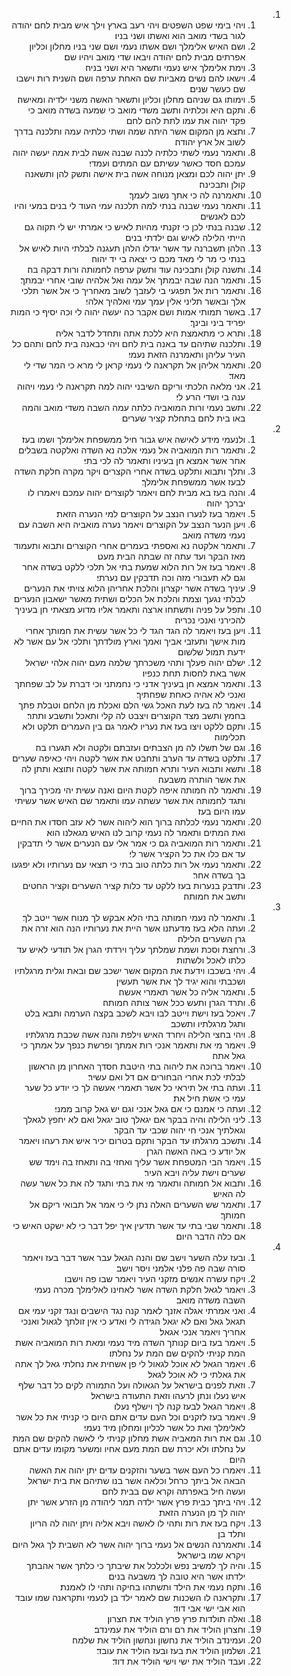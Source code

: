 <ol dir="rtl">
  <li>
    <ol>
      <li>ויהי בימי שפט השפטים ויהי רעב בארץ וילך איש מבית לחם יהודה לגור בשדי מואב הוא ואשתו ושני בניו׃</li>
      <li>ושם האיש אלימלך ושם אשתו נעמי ושם שני בניו מחלון וכליון אפרתים מבית לחם יהודה ויבאו שדי מואב ויהיו שם׃</li>
      <li>וימת אלימלך איש נעמי ותשאר היא ושני בניה׃</li>
      <li>וישאו להם נשים מאביות שם האחת ערפה ושם השנית רות וישבו שם כעשר שנים׃</li>
      <li>וימותו גם שניהם מחלון וכליון ותשאר האשה משני ילדיה ומאישה׃</li>
      <li>ותקם היא וכלתיה ותשב משדי מואב כי שמעה בשדה מואב כי פקד יהוה את עמו לתת להם לחם׃</li>
      <li>ותצא מן המקום אשר היתה שמה ושתי כלתיה עמה ותלכנה בדרך לשוב אל ארץ יהודה׃</li>
      <li>ותאמר נעמי לשתי כלתיה לכנה שבנה אשה לבית אמה יעשה יהוה עמכם חסד כאשר עשיתם עם המתים ועמדי׃</li>
      <li>יתן יהוה לכם ומצאן מנוחה אשה בית אישה ותשק להן ותשאנה קולן ותבכינה׃</li>
      <li>ותאמרנה לה כי אתך נשוב לעמך׃</li>
      <li>ותאמר נעמי שבנה בנתי למה תלכנה עמי העוד לי בנים במעי והיו לכם לאנשים׃</li>
      <li>שבנה בנתי לכן כי זקנתי מהיות לאיש כי אמרתי יש לי תקוה גם הייתי הלילה לאיש וגם ילדתי בנים׃</li>
      <li>הלהן תשברנה עד אשר יגדלו הלהן תעגנה לבלתי היות לאיש אל בנתי כי מר לי מאד מכם כי יצאה בי יד יהוה׃</li>
      <li>ותשנה קולן ותבכינה עוד ותשק ערפה לחמותה ורות דבקה בה׃</li>
      <li>ותאמר הנה שבה יבמתך אל עמה ואל אלהיה שובי אחרי יבמתך׃</li>
      <li>ותאמר רות אל תפגעי בי לעזבך לשוב מאחריך כי אל אשר תלכי אלך ובאשר תליני אלין עמך עמי ואלהיך אלהי׃</li>
      <li>באשר תמותי אמות ושם אקבר כה יעשה יהוה לי וכה יסיף כי המות יפריד ביני ובינך׃</li>
      <li>ותרא כי מתאמצת היא ללכת אתה ותחדל לדבר אליה׃</li>
      <li>ותלכנה שתיהם עד באנה בית לחם ויהי כבאנה בית לחם ותהם כל העיר עליהן ותאמרנה הזאת נעמי׃</li>
      <li>ותאמר אליהן אל תקראנה לי נעמי קראן לי מרא כי המר שדי לי מאד׃</li>
      <li>אני מלאה הלכתי וריקם השיבני יהוה למה תקראנה לי נעמי ויהוה ענה בי ושדי הרע לי׃</li>
      <li>ותשב נעמי ורות המואביה כלתה עמה השבה משדי מואב והמה באו בית לחם בתחלת קציר שערים׃</li>
    </ol>
  </li>
  <li>
    <ol>
      <li>ולנעמי מידע לאישה איש גבור חיל ממשפחת אלימלך ושמו בעז׃</li>
      <li>ותאמר רות המואביה אל נעמי אלכה נא השדה ואלקטה בשבלים אחר אשר אמצא חן בעיניו ותאמר לה לכי בתי׃</li>
      <li>ותלך ותבוא ותלקט בשדה אחרי הקצרים ויקר מקרה חלקת השדה לבעז אשר ממשפחת אלימלך׃</li>
      <li>והנה בעז בא מבית לחם ויאמר לקוצרים יהוה עמכם ויאמרו לו יברכך יהוה׃</li>
      <li>ויאמר בעז לנערו הנצב על הקוצרים למי הנערה הזאת׃</li>
      <li>ויען הנער הנצב על הקוצרים ויאמר נערה מואביה היא השבה עם נעמי משדה מואב׃</li>
      <li>ותאמר אלקטה נא ואספתי בעמרים אחרי הקוצרים ותבוא ותעמוד מאז הבקר ועד עתה זה שבתה הבית מעט׃</li>
      <li>ויאמר בעז אל רות הלוא שמעת בתי אל תלכי ללקט בשדה אחר וגם לא תעבורי מזה וכה תדבקין עם נערתי׃</li>
      <li>עיניך בשדה אשר יקצרון והלכת אחריהן הלוא צויתי את הנערים לבלתי נגעך וצמת והלכת אל הכלים ושתית מאשר ישאבון הנערים׃</li>
      <li>ותפל על פניה ותשתחו ארצה ותאמר אליו מדוע מצאתי חן בעיניך להכירני ואנכי נכריה׃</li>
      <li>ויען בעז ויאמר לה הגד הגד לי כל אשר עשית את חמותך אחרי מות אישך ותעזבי אביך ואמך וארץ מולדתך ותלכי אל עם אשר לא ידעת תמול שלשום׃</li>
      <li>ישלם יהוה פעלך ותהי משכרתך שלמה מעם יהוה אלהי ישראל אשר באת לחסות תחת כנפיו׃</li>
      <li>ותאמר אמצא חן בעיניך אדני כי נחמתני וכי דברת על לב שפחתך ואנכי לא אהיה כאחת שפחתיך׃</li>
      <li>ויאמר לה בעז לעת האכל גשי הלם ואכלת מן הלחם וטבלת פתך בחמץ ותשב מצד הקוצרים ויצבט לה קלי ותאכל ותשבע ותתר׃</li>
      <li>ותקם ללקט ויצו בעז את נעריו לאמר גם בין העמרים תלקט ולא תכלימוה׃</li>
      <li>וגם של תשלו לה מן הצבתים ועזבתם ולקטה ולא תגערו בה׃</li>
      <li>ותלקט בשדה עד הערב ותחבט את אשר לקטה ויהי כאיפה שערים׃</li>
      <li>ותשא ותבוא העיר ותרא חמותה את אשר לקטה ותוצא ותתן לה את אשר הותרה משבעה׃</li>
      <li>ותאמר לה חמותה איפה לקטת היום ואנה עשית יהי מכירך ברוך ותגד לחמותה את אשר עשתה עמו ותאמר שם האיש אשר עשיתי עמו היום בעז׃</li>
      <li>ותאמר נעמי לכלתה ברוך הוא ליהוה אשר לא עזב חסדו את החיים ואת המתים ותאמר לה נעמי קרוב לנו האיש מגאלנו הוא׃</li>
      <li>ותאמר רות המואביה גם כי אמר אלי עם הנערים אשר לי תדבקין עד אם כלו את כל הקציר אשר לי׃</li>
      <li>ותאמר נעמי אל רות כלתה טוב בתי כי תצאי עם נערותיו ולא יפגעו בך בשדה אחר׃</li>
      <li>ותדבק בנערות בעז ללקט עד כלות קציר השערים וקציר החטים ותשב את חמותה׃</li>
    </ol>
  </li>
  <li>
    <ol>
      <li>ותאמר לה נעמי חמותה בתי הלא אבקש לך מנוח אשר ייטב לך׃</li>
      <li>ועתה הלא בעז מדעתנו אשר היית את נערותיו הנה הוא זרה את גרן השערים הלילה׃</li>
      <li>ורחצת וסכת ושמת שמלתך עליך וירדתי הגרן אל תודעי לאיש עד כלתו לאכל ולשתות׃</li>
      <li>ויהי בשכבו וידעת את המקום אשר ישכב שם ובאת וגלית מרגלתיו ושכבתי והוא יגיד לך את אשר תעשין׃</li>
      <li>ותאמר אליה כל אשר תאמרי אעשה׃</li>
      <li>ותרד הגרן ותעש ככל אשר צותה חמותה׃</li>
      <li>ויאכל בעז וישת וייטב לבו ויבא לשכב בקצה הערמה ותבא בלט ותגל מרגלתיו ותשכב׃</li>
      <li>ויהי בחצי הלילה ויחרד האיש וילפת והנה אשה שכבת מרגלתיו׃</li>
      <li>ויאמר מי את ותאמר אנכי רות אמתך ופרשת כנפך על אמתך כי גאל אתה׃</li>
      <li>ויאמר ברוכה את ליהוה בתי היטבת חסדך האחרון מן הראשון לבלתי לכת אחרי הבחורים אם דל ואם עשיר׃</li>
      <li>ועתה בתי אל תיראי כל אשר תאמרי אעשה לך כי יודע כל שער עמי כי אשת חיל את׃</li>
      <li>ועתה כי אמנם כי אם גאל אנכי וגם יש גאל קרוב ממני׃</li>
      <li>ליני הלילה והיה בבקר אם יגאלך טוב יגאל ואם לא יחפץ לגאלך וגאלתיך אנכי חי יהוה שכבי עד הבקר׃</li>
      <li>ותשכב מרגלתו עד הבקר ותקם בטרום יכיר איש את רעהו ויאמר אל יודע כי באה האשה הגרן׃</li>
      <li>ויאמר הבי המטפחת אשר עליך ואחזי בה ותאחז בה וימד שש שערים וישת עליה ויבא העיר׃</li>
      <li>ותבוא אל חמותה ותאמר מי את בתי ותגד לה את כל אשר עשה לה האיש׃</li>
      <li>ותאמר שש השערים האלה נתן לי כי אמר אל תבואי ריקם אל חמותך׃</li>
      <li>ותאמר שבי בתי עד אשר תדעין איך יפל דבר כי לא ישקט האיש כי אם כלה הדבר היום׃</li>
    </ol>
  </li>
  <li>
    <ol>
      <li>ובעז עלה השער וישב שם והנה הגאל עבר אשר דבר בעז ויאמר סורה שבה פה פלני אלמני ויסר וישב׃</li>
      <li>ויקח עשרה אנשים מזקני העיר ויאמר שבו פה וישבו׃</li>
      <li>ויאמר לגאל חלקת השדה אשר לאחינו לאלימלך מכרה נעמי השבה משדה מואב׃</li>
      <li>ואני אמרתי אגלה אזנך לאמר קנה נגד הישבים ונגד זקני עמי אם תגאל גאל ואם לא יגאל הגידה לי ואדע כי אין זולתך לגאול ואנכי אחריך ויאמר אנכי אגאל׃</li>
      <li>ויאמר בעז ביום קנותך השדה מיד נעמי ומאת רות המואביה אשת המת קניתי להקים שם המת על נחלתו׃</li>
      <li>ויאמר הגאל לא אוכל לגאול לי פן אשחית את נחלתי גאל לך אתה את גאלתי כי לא אוכל לגאל׃</li>
      <li>וזאת לפנים בישראל על הגאולה ועל התמורה לקים כל דבר שלף איש נעלו ונתן לרעהו וזאת התעודה בישראל׃</li>
      <li>ויאמר הגאל לבעז קנה לך וישלף נעלו׃</li>
      <li>ויאמר בעז לזקנים וכל העם עדים אתם היום כי קניתי את כל אשר לאלימלך ואת כל אשר לכליון ומחלון מיד נעמי׃</li>
      <li>וגם את רות המאביה אשת מחלון קניתי לי לאשה להקים שם המת על נחלתו ולא יכרת שם המת מעם אחיו ומשער מקומו עדים אתם היום׃</li>
      <li>ויאמרו כל העם אשר בשער והזקנים עדים יתן יהוה את האשה הבאה אל ביתך כרחל וכלאה אשר בנו שתיהם את בית ישראל ועשה חיל באפרתה וקרא שם בבית לחם׃</li>
      <li>ויהי ביתך כבית פרץ אשר ילדה תמר ליהודה מן הזרע אשר יתן יהוה לך מן הנערה הזאת׃</li>
      <li>ויקח בעז את רות ותהי לו לאשה ויבא אליה ויתן יהוה לה הריון ותלד בן׃</li>
      <li>ותאמרנה הנשים אל נעמי ברוך יהוה אשר לא השבית לך גאל היום ויקרא שמו בישראל׃</li>
      <li>והיה לך למשיב נפש ולכלכל את שיבתך כי כלתך אשר אהבתך ילדתו אשר היא טובה לך משבעה בנים׃</li>
      <li>ותקח נעמי את הילד ותשתהו בחיקה ותהי לו לאמנת׃</li>
      <li>ותקראנה לו השכנות שם לאמר ילד בן לנעמי ותקראנה שמו עובד הוא אבי ישי אבי דוד׃</li>
      <li>ואלה תולדות פרץ פרץ הוליד את חצרון׃</li>
      <li>וחצרון הוליד את רם ורם הוליד את עמינדב׃</li>
      <li>ועמינדב הוליד את נחשון ונחשון הוליד את שלמה׃</li>
      <li>ושלמון הוליד את בעז ובעז הוליד את עובד׃</li>
      <li>ועבד הוליד את ישי וישי הוליד את דוד׃</li>
    </ol>
  </li>
</ol>
